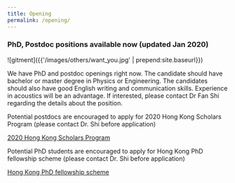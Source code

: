 ```yaml
---
title: Opening
permalink: /opening/
---
```


### PhD, Postdoc positions available now (updated Jan 2020)

![gitment]({{'/images/others/want_you.jpg' | prepend:site.baseurl}})

We have PhD and postdoc openings right now. The candidate should have bachelor or master degree in Physics or Engineering. The candidates should also have good English writing and communication skills. Experience in acoustics will be an advantage. If interested, please contact Dr Fan Shi regarding the details about the position.

Potential postdocs are encouraged to apply for 2020 Hong Kong Scholars Program (please contact Dr. Shi before application)

[2020 Hong Kong Scholars Program](http://www.hkscholars.org/default.php)

Potential PhD students are encouraged to apply for Hong Kong PhD fellowship scheme (please contact Dr. Shi before application)

[Hong Kong PhD fellowship scheme](https://cerg1.ugc.edu.hk/hkpfs/index.html)
